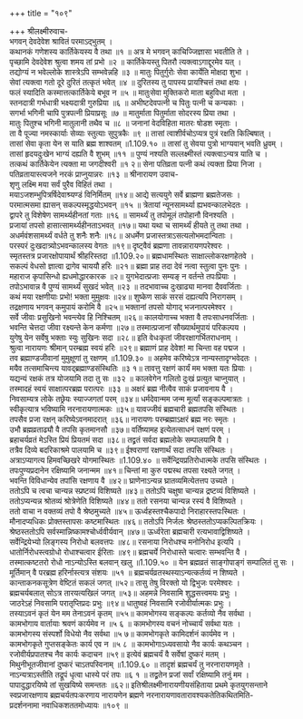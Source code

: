 +++
title = "१०९"

+++
श्रीलक्ष्मीरुवाच-  
भगवन् देवदेवेश श्रावितं परमाऽद्भुतम् ।  
कथानकं गणेशस्य कार्तिकेयस्य वै तथा ॥१ ॥
अत्र मे भगवन् काचिज्जिज्ञासा भवतीति ते ।  
पृच्छामि देवदेवेश श्रुत्वा शमय तां प्रभो ॥२ ॥
कार्तिकेयस्तु पितरौ त्यक्त्वाऽगाद्दूरमेव यत् ।  
तद्योग्यं न भवेल्लोके शास्त्रेऽपि सम्भवेन्नहि ॥३ ॥
मातुः पितुर्गुरोः सेवा कार्येति मोक्षदा शुभा ।  
सेवां त्यक्त्वा गतो दूरे दुरितं तत्कृतं भवेत् ॥४ ॥
दुरितस्य तु पापस्य प्रायश्चित्तं तथा क्षयः ।  
फलं स्यादिति कस्मात्तत्कार्तिकेये बभूव न ॥५ ॥
मातुःसेवा मुक्तिकरो माता बहुविधा मता ।  
स्तनदात्री गर्भधात्री भक्ष्यदात्री गुरुप्रिया ॥६ ॥
अभीष्टदेवपत्नी च पितुः पत्नी च कन्यकाः ।  
सगर्भा भगिनी चापि पुत्रपत्नी प्रियाप्रसूः ॥७ ॥
मातुर्माता पितुर्माता सोदरस्य प्रिया तथा ।  
मातुः पितुश्च भगिनी मातुलानी तथैव च ॥८ ॥
जनानां वेदविहिता मातरः षोडश स्मृताः ।  
ता वै पूज्या नमस्कार्याः सेव्याः स्तुत्याः सुपुत्रकैः ॥९ ॥
तासां त्वाशीर्वचोऽप्यत्र पुत्रं रक्षति किल्बिषात् ।  
तासां सेवा कृता येन स याति ब्रह्म शाश्वतम् ॥1.109.१० ॥
तासां तु सेवया पुत्रो भाग्यवान् भवति ध्रुवम् ।  
तासां हृदयदुःखेन भाग्यं दह्यति वै शुभम् ॥११ ॥
पुण्यं नश्यति सल्लक्ष्मीस्तं त्यक्त्वाऽन्यत्र याति च ।  
तत्कथं कार्तिकेयेन त्यक्ता मा जगदीश्वरी ॥१ २॥
सेना पतिव्रता पत्नी कथं त्यक्ता प्रिया निजा ।  
पतिव्रतायास्त्यजने नरकं प्राप्नुयान्नरः ॥१३ ॥
श्रीनारायण उवाच-  
शृणु लक्ष्मि मया सर्वं पुरैव विहितं तथा ।  
मयाऽजशम्भुपित्रर्षिदेवाश्र्यण्डं विनिर्मितम् ॥१४॥
आद्ये सत्ययुगे सर्वे ब्राह्मणा ब्रह्मतेजसः ।  
परमात्मसमा ह्यासन् सकल्पस्मृद्धयोऽभवन् ॥१५ ॥
त्रेतायां न्यूनसामर्थ्या ह्यभवन्कालभेदतः ।  
द्वापरे तु विशेषेण सामर्थ्यहीनतां गताः ॥१६ ॥
सामर्थ्यं तु तपोमूलं तपोहानौ विनश्यति ।  
प्रजायां तपसो हासात्सामर्थ्यहीनताऽभवत् ॥१७॥
यथा यथा च सामर्थ्यं हीयते तु तथा तथा ।  
अधर्मवंशसामर्थ्यं वर्धते तु शनैः शनैः ॥१८॥
अधर्मेण प्रजास्तत्राऽसत्यलोभमदान्विताः ।  
परस्परं दुःखदात्र्योऽभवन्कालस्य वेगतः ॥१९॥
दृष्ट्वैवं ब्रह्मणा तावन्नारायणपरेश्वरः ।  
स्मृतस्तत्र प्रजारक्षोपायार्थं श्रीहरिस्तदा ॥1.109.२०॥
ब्रह्मधामस्थितः साक्षाल्लोकरक्षणहेतवे ।  
सकल्पं वेधसो ज्ञात्वा द्रागेव चाययौ हरिः ॥२१॥
ब्रह्मा प्राह तदा देवं नत्वा स्तुत्वा पुनः पुनः ।  
महाराज कृपासिन्धो ह्यधमोद्धारकारक ॥२॥
युगभेदात्प्रजाः सम्यङ् न वर्तन्ते तपःप्रियाः ।  
तपोऽभावान्न वै पुण्यं सामर्थ्यं सुखदं भवेत् ॥२३ ॥
तदभावाच्च दुःखाढ्या मानवा दैववर्जिताः ।  
कथं मया रक्षणीयाः प्रभो! भक्ता मुमुक्षवः ॥२४॥
शुष्केण साकं सरसं दह्यत्यपि निरागसम् ।  
तद्रक्षणाय भगवन् कमुपायं करोमि वै ॥२५॥
भक्तानां तपसो योगाद् भजनात्परमेश्वर ।  
सर्वे जीवाः प्रसुखिनो भवन्त्येव हि निश्चितम् ॥२६॥
कालयोगाच्च भक्ता वै तपःसाधनवर्जिताः ।  
भवन्ति चेत्तदा जीवा रक्ष्यन्ते केन कर्मणा ॥२७॥
तस्मात्प्रजानां सौख्यार्थमुपायं परिकल्पय ।  
युगेषु येन सर्वेषु भक्ताः स्युः सुखिनः सदा ॥२८॥
इति वेधःकृतां जीवरक्षागर्भितराधनाम् ।  
श्रुत्वा नारायणः श्रीमान् परम्ब्रह्म स्वयं हरिः ॥२९॥
ब्रह्माणं प्राह देवेश! मा चिन्ता वह पद्मज ।  
तव ब्रह्माण्डजीवानां मुमुक्षूणां तु रक्षणम् ॥1.109.३० ॥
अहमेव करिष्येऽत्र नान्यस्तादृग्भवेदतः ।  
मयैव तत्समाचिन्त्य यावद्ब्रह्माण्डसंस्थितिः ॥३ १॥
तावत्तु रक्षणं कार्यं मम भक्ता यतः प्रियाः ।  
यद्यन्यं रक्षकं तत्र योजयामि तदा तु सः ॥३२ ॥
कालवेगेन गलितो दुःखं प्रत्युत चाप्नुयात् ।  
तस्मादहं स्वयं साक्षात्परब्रह्म परात्परः ॥३३ ॥
अक्षरं ब्रह्म नीत्वैव साकं प्रजावनाय वै ।  
निवसाम्यत्र लोके तछ्रेयः स्याज्जगतां परम् ॥३४॥
धर्मदेवान्मम जन्म मूर्त्यां सङ्कल्पमात्रतः ।  
स्वीकृत्यात्र भविष्यामि नरनारायणात्मकः ॥३५॥
यावज्जीवं ब्रह्मचारी ब्रह्मतपसि संस्थितः ।  
तपसैव प्रजा रक्षन् करिष्येऽवनमादरात् ॥३६॥
नारायणः परम्ब्रह्माऽक्षरं ब्रह्म नरः स्मृतः ।  
उभौ ब्रह्मव्रताढ्यौ वै तपसि कृतमानसौ ॥३७॥
वर्तिष्यामह इत्येतत्साधनं रक्षणं परम् ।  
ब्रहाचर्यव्रतं मेऽस्ति प्रियं प्रियतमं सदा ॥३८॥
तद्व्रतं सर्वदा ब्रह्मलोके सम्पालयामि वै ।  
तत्रैव दिव्ये बदरिकाश्रमे पालयामि च ॥३९॥
ईश्वराणां रक्षणार्थं सदा तपसि संस्थितः ।  
अत्राऽप्यागत्य हिमवच्छिखरे योगमास्थितः ॥1.109.४० ॥
सर्वेन्द्रियप्रतिरोधात्मके तपसि संस्थितः ।  
तपःपुण्यप्रदानेन रक्षिष्यामि जनान्मम ॥४१॥
चिन्तां मा कुरु पद्मस्थ तपसा रक्ष्यते जगत् ।  
भवन्ति विविधान्येव तपांसि रक्षणाय वै ॥४२॥
घ्राणेनाऽन्यन्न घ्रातव्यमित्येतत्तप उच्यते ।  
ततोऽपि च त्वचा चान्यन्न स्प्रष्टव्यं विशिष्यते ॥४३॥
ततोऽपि चक्षुषा चान्यन्न द्रष्टव्यं विशिष्यते ।  
ततोऽप्यन्यन्न श्रोतव्यं श्रोत्रेणेति विशिष्यते ॥४४॥
ततो रसनया चान्यन्न रस्यं वै विशिष्यते ।  
ततो वाचा न वक्तव्यं तपो वै श्रेष्ठमुच्यते ॥४५॥
ऊर्ध्वहस्तश्चैकपादो निराहारस्तपःस्थितः ।  
मौनादप्यधिकः प्रोक्तस्तापसः कष्टमास्थितः ॥४६॥
ततोऽपि निर्जलः श्रेष्ठस्ततोऽप्यकल्पितक्रियः ।  
श्रेष्ठस्ततोऽपि सर्वस्मान्निष्कामश्चोर्ध्ववीर्यवान् ॥४७॥
ऊर्ध्वरेता ब्रह्मचारी रत्यभावाद्विशिष्यते ।  
सर्वेन्द्रियेभ्यो लिङ्गस्य निरोधो बलवत्तपः ॥४८॥
रसनाया निरोधश्च मनोनिरोध इत्यपि ।  
धातोर्निरोधस्त्वग्रोधो रोधाश्चत्वार ईरिताः ॥४९॥
ब्रह्मचर्ये निरोधास्ते चत्वारः सम्भवन्ति वै ।  
तस्मात्कष्टतरो रोधो नाऽन्योऽस्ति बलवान् खलु ॥1.109.५० ॥
येन ब्रह्मव्रतं साङ्गोपाङ्गं सम्पालितं तु सः ।  
मूर्तिमान् वै परब्रह्म हरिर्नास्त्यत्र संशयः ॥५१ ॥
ब्रह्मचर्यव्रतस्थस्याऽन्यत्कर्तव्यं न शिष्यते ।  
कान्ताकनकसूत्रेण वेष्टितं सकलं जगत् ॥५२॥
तासु तेषु विरक्तो यो द्विभुजः परमेश्वरः ।  
ब्रह्मचर्यबलात् सोऽत्र तारयत्यखिलं जगत् ॥५३॥
अहमन्ने निवसामि शुद्धसत्त्वमयः प्रभुः ।  
जाठरेऽहं निवसामि परातृप्तिप्रदः प्रभुः ॥९४॥
धातुष्वहं निवसामि रजोवीर्यात्मकः प्रभुः ।  
तस्याऽवनं कृतं येन मम तेनाऽवनं कृतम् ॥५५॥
कामभोगस्य सङ्कल्पः कर्तव्यो नैव सर्वथा ।  
कामभोगाय वार्तायाः श्रवणं कार्यमेव न ॥५ ६ ॥
कामभोगस्य वचनं नोच्चार्यं सर्वथा यतः ।  
कामभोगस्य संस्पर्शो विधेयो नैव सर्वथा ॥५ ७॥
कामभोगकृते कामिदर्शनं कार्यमेव न ।  
कामभोगकृते गुप्तसङ्केतः कार्य एव न ॥५ ८ ॥
कामभोगाऽध्यवसायो नैव कार्यः कथञ्चन ।  
रजोवीर्यप्रपातश्च नैव कार्यः कदाचन ॥५९॥
इत्येवं ब्रह्मचर्यं वै सर्वेषां दुष्करं मतम् ।  
मिथुनीभूतजीवानां दुष्करं चाऽतपस्विनाम् ॥1.109.६० ॥
तादृशं ब्रह्मचर्यं तु नरनारायणमृते ।  
नाऽन्यत्राऽस्तीति तद्रूपं धृत्वा धास्ये परं तपः ॥६ १ ॥
तद्व्रतेन प्रजां सर्वां रक्षिष्यामि तनुं मम ।  
पापादुद्धारयिष्ये तां सुखयिष्ये समन्ततः ॥६२॥
इतिश्रीलक्ष्मीनारायणीयसंहिताया प्रथमे कृतयुगसन्ताने स्वप्रजारक्षणाय ब्रह्मचर्यतपःकरणाय नारायणेन ब्रह्मणे नरनारायणावतारावश्यकतेतिकथितमिति-  
प्रदर्शननामा नवाधिकशततमोध्यायः ॥१०९ ॥
    
